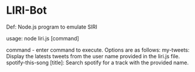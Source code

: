 # LIRI-Bot
Def: Node.js program to emulate SIRI

usage: node liri.js [command]

command - enter command to execute. Options are as follows:
  my-tweets: Display the latests tweets from the user name provided in the liri.js file.
  spotify-this-song [title]: Search spotify for a track with the provided name.
